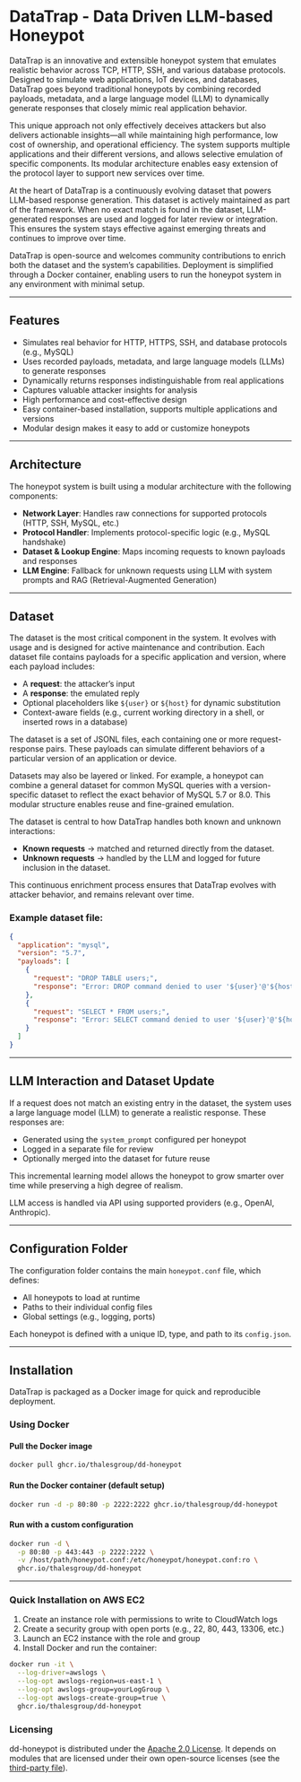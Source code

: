 # DataTrap - Data Driven LLM-based Honeypot

DataTrap is an innovative and extensible honeypot system that emulates realistic behavior across TCP, HTTP, SSH, and various database protocols. Designed to simulate web applications, IoT devices, and databases, DataTrap goes beyond traditional honeypots by combining recorded payloads, metadata, and a large language model (LLM) to dynamically generate responses that closely mimic real application behavior.

This unique approach not only effectively deceives attackers but also delivers actionable insights—all while maintaining high performance, low cost of ownership, and operational efficiency. The system supports multiple applications and their different versions, and allows selective emulation of specific components. Its modular architecture enables easy extension of the protocol layer to support new services over time.

At the heart of DataTrap is a continuously evolving dataset that powers LLM-based response generation. This dataset is actively maintained as part of the framework. When no exact match is found in the dataset, LLM-generated responses are used and logged for later review or integration. This ensures the system stays effective against emerging threats and continues to improve over time.

DataTrap is open-source and welcomes community contributions to enrich both the dataset and the system’s capabilities. Deployment is simplified through a Docker container, enabling users to run the honeypot system in any environment with minimal setup.

---

## Features

- Simulates real behavior for HTTP, HTTPS, SSH, and database protocols (e.g., MySQL)
- Uses recorded payloads, metadata, and large language models (LLMs) to generate responses
- Dynamically returns responses indistinguishable from real applications
- Captures valuable attacker insights for analysis
- High performance and cost-effective design
- Easy container-based installation, supports multiple applications and versions
- Modular design makes it easy to add or customize honeypots

---

## Architecture

The honeypot system is built using a modular architecture with the following components:

- **Network Layer**: Handles raw connections for supported protocols (HTTP, SSH, MySQL, etc.)
- **Protocol Handler**: Implements protocol-specific logic (e.g., MySQL handshake)
- **Dataset & Lookup Engine**: Maps incoming requests to known payloads and responses
- **LLM Engine**: Fallback for unknown requests using LLM with system prompts and RAG (Retrieval-Augmented Generation)

---
## Dataset
The dataset is the most critical component in the system. It evolves with usage and is designed for active maintenance and contribution. Each dataset file contains payloads for a specific application and version, where each payload includes:

- A **request**: the attacker’s input
- A **response**: the emulated reply
- Optional placeholders like `${user}` or `${host}` for dynamic substitution
- Context-aware fields (e.g., current working directory in a shell, or inserted rows in a database)

The dataset is a set of JSONL files, each containing one or more request-response pairs. These payloads can simulate different behaviors of a particular version of an application or device.

Datasets may also be layered or linked. For example, a honeypot can combine a general dataset for common MySQL queries with a version-specific dataset to reflect the exact behavior of MySQL 5.7 or 8.0. This modular structure enables reuse and fine-grained emulation.

The dataset is central to how DataTrap handles both known and unknown interactions:
- **Known requests** → matched and returned directly from the dataset.
- **Unknown requests** → handled by the LLM and logged for future inclusion in the dataset.

This continuous enrichment process ensures that DataTrap evolves with attacker behavior, and remains relevant over time.

### Example dataset file:

```json
{
  "application": "mysql",
  "version": "5.7",
  "payloads": [
    {
      "request": "DROP TABLE users;",
      "response": "Error: DROP command denied to user '${user}'@'${host}' for table 'users'"
    },
    {
      "request": "SELECT * FROM users;",
      "response": "Error: SELECT command denied to user '${user}'@'${host}' for table 'users'"
    }
  ]
}
```

---

## LLM Interaction and Dataset Update

If a request does not match an existing entry in the dataset, the system uses a large language model (LLM) to generate a realistic response. These responses are:

- Generated using the `system_prompt` configured per honeypot
- Logged in a separate file for review
- Optionally merged into the dataset for future reuse

This incremental learning model allows the honeypot to grow smarter over time while preserving a high degree of realism.

LLM access is handled via API using supported providers (e.g., OpenAI, Anthropic).

---

## Configuration Folder

The configuration folder contains the main `honeypot.conf` file, which defines:

- All honeypots to load at runtime
- Paths to their individual config files
- Global settings (e.g., logging, ports)

Each honeypot is defined with a unique ID, type, and path to its `config.json`.


---

## Installation

DataTrap is packaged as a Docker image for quick and reproducible deployment.

### Using Docker

#### Pull the Docker image

```sh
docker pull ghcr.io/thalesgroup/dd-honeypot
```

#### Run the Docker container (default setup)

```sh
docker run -d -p 80:80 -p 2222:2222 ghcr.io/thalesgroup/dd-honeypot
```

#### Run with a custom configuration

```sh
docker run -d \
  -p 80:80 -p 443:443 -p 2222:2222 \
  -v /host/path/honeypot.conf:/etc/honeypot/honeypot.conf:ro \
  ghcr.io/thalesgroup/dd-honeypot
```

---

### Quick Installation on AWS EC2

1. Create an instance role with permissions to write to CloudWatch logs
2. Create a security group with open ports (e.g., 22, 80, 443, 13306, etc.)
3. Launch an EC2 instance with the role and group
4. Install Docker and run the container:

```sh
docker run -it \
  --log-driver=awslogs \
  --log-opt awslogs-region=us-east-1 \
  --log-opt awslogs-group=yourLogGroup \
  --log-opt awslogs-create-group=true \
  ghcr.io/thalesgroup/dd-honeypot
```

### Licensing
dd-honeypot is distributed under the [Apache 2.0 License](LICENSE.md). It depends on modules that are licensed under their own open-source licenses (see the [third-party file](THIRD_PARTY.txt)).
